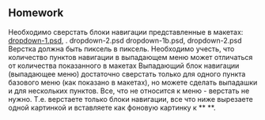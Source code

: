 ## Homework


Необходимо сверстать блоки навигации представленные в макетах:
[dropdown-1.psd](https://github.com/dbaktiyar/js-courses/blob/master/Lesson-12/Homework/img/dropdown-1.psd), . dropdown-2.psd
dropdown-1b.psd, dropdown-2.psd
Верстка должна быть пиксель в пиксель. Необходимо учесть, что количество пунктов
навигации в выпадающем меню может отличаться от количества показанного в
макетах
Выпадающий блок навигации (выпадающее меню) достаточно сверстать только для
одного пункта базового меню (как показано в макетах), но можете сделать выпадашки
и для нескольких пунктов.
Все, что не относится к меню - верстать не нужно. Т.е. верстаете только блоки
навигации, все что ниже вырезаете одной картинкой и вставляете как фоновую
картинку к ** <body>**.
